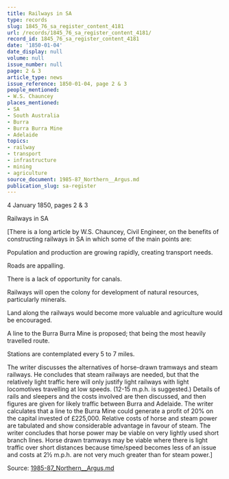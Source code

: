 ```yaml
---
title: Railways in SA
type: records
slug: 1845_76_sa_register_content_4181
url: /records/1845_76_sa_register_content_4181/
record_id: 1845_76_sa_register_content_4181
date: '1850-01-04'
date_display: null
volume: null
issue_number: null
page: 2 & 3
article_type: news
issue_reference: 1850-01-04, page 2 & 3
people_mentioned:
- W.S. Chauncey
places_mentioned:
- SA
- South Australia
- Burra
- Burra Burra Mine
- Adelaide
topics:
- railway
- transport
- infrastructure
- mining
- agriculture
source_document: 1985-87_Northern__Argus.md
publication_slug: sa-register
---
```


4 January 1850, pages 2 & 3

Railways in SA

[There is a long article by W.S. Chauncey, Civil Engineer, on the benefits of constructing railways in SA in which some of the main points are:

Population and production are growing rapidly, creating transport needs.

Roads are appalling.

There is a lack of opportunity for canals.

Railways will open the colony for development of natural resources, particularly minerals.

Land along the railways would become more valuable and agriculture would be encouraged.

A line to the Burra Burra Mine is proposed; that being the most heavily travelled route.

Stations are contemplated every 5 to 7 miles.

The writer discusses the alternatives of horse-drawn tramways and steam railways.  He concludes that steam railways are needed, but that the relatively light traffic here will only justify light railways with light locomotives travelling at low speeds.  (12-15 m.p.h. is suggested.)  Details of rails and sleepers and the costs involved are then discussed, and then figures are given for likely traffic between Burra and Adelaide.  The writer calculates that a line to the Burra Mine could generate a profit of 20% on the capital invested of £225,000.  Relative costs of horse and steam power are tabulated and show considerable advantage in favour of steam.  The writer concludes that horse power may be viable on very lightly used short branch lines.  Horse drawn tramways may be viable where there is light traffic over short distances because time/speed becomes less of an issue and costs at 2½ m.p.h. are not very much greater than for steam power.]

Source: [1985-87_Northern__Argus.md](/downloads/markdown/1985-87_Northern__Argus.md)
